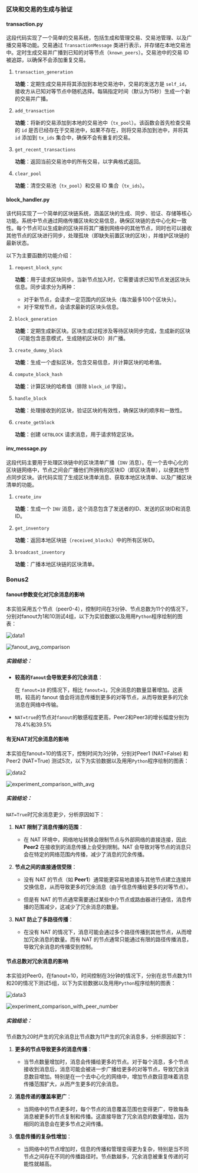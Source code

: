 ### 区块和交易的生成与验证

#### transaction.py

这段代码实现了一个简单的交易系统，包括生成和管理交易、交易池管理、以及广播交易等功能。交易通过 `TransactionMessage` 类进行表示，并存储在本地交易池中。定时生成交易并广播到已知的对等节点（`known_peers`）。交易池中的交易 ID 被追踪，以确保不会添加重复交易。

1. `transaction_generation`

   **功能**：定期生成交易并将其添加到本地交易池中，交易的发送方是 `self_id`，接收方从已知对等节点中随机选择。每隔指定时间（默认为15秒）生成一个新的交易并广播。

2. `add_transaction`

   **功能**：将新的交易添加到本地的交易池中（`tx_pool`）。该函数会首先检查交易的 `id` 是否已经存在于交易池中，如果不存在，则将交易添加到池中，并将其 `id` 添加到 `tx_ids` 集合中，确保不会有重复的交易。

3. `get_recent_transactions`

   **功能**：返回当前交易池中的所有交易，以字典格式返回。

4. `clear_pool`

   **功能**：清空交易池（`tx_pool`）和交易 ID 集合（`tx_ids`）。

#### block_handler.py

该代码实现了一个简单的区块链系统，涵盖区块的生成、同步、验证、存储等核心功能。系统中节点通过网络传播区块和交易信息，确保区块链的去中心化和一致性。每个节点可以生成新的区块并将其广播到网络中的其他节点，同时也可以接收其他节点的区块进行同步，处理孤块（即缺失前置区块的区块），并维护区块链的最新状态。

以下为主要函数的功能介绍：

1. `request_block_sync`

   **功能**：用于请求区块同步。当新节点加入时，它需要请求已知节点发送区块头信息。同步请求分为两种：

   - 对于新节点，会请求一定范围内的区块头（每次最多100个区块头）。
   - 对于常规节点，会请求最新的区块头信息。

2. `block_generation`

   **功能**：定期生成新区块。区块生成过程涉及等待区块同步完成，生成新的区块（可能包含恶意模式，生成随机区块ID）并广播。

3. `create_dummy_block`

   **功能**：生成一个虚拟区块，包含交易信息，并计算区块的哈希值。

4. `compute_block_hash`

   **功能**：计算区块的哈希值（排除 `block_id` 字段）。

5. `handle_block`

   **功能**：处理接收到的区块，验证区块的有效性，确保区块的顺序和一致性。

6. `create_getblock`

   **功能**：创建 `GETBLOCK` 请求消息，用于请求特定区块。

#### inv_message.py

这段代码主要用于处理区块链中的区块清单广播（`INV` 消息）。在一个去中心化的区块链网络中，节点之间会广播他们所拥有的区块ID（即区块清单），以便其他节点同步区块。该代码实现了生成区块清单消息、获取本地区块清单、以及广播区块清单的功能。

1. `create_inv`

   **功能**：生成一个 `INV` 消息，这个消息包含了发送者的ID、发送的区块ID和消息ID。

2. `get_inventory`

   **功能**：返回本地区块链（`received_blocks`）中的所有区块ID。

3. `broadcast_inventory`

   **功能**：广播本地区块链的区块清单。

### Bonus2

#### fanout参数变化对冗余消息的影响

本实验采用五个节点（peer0-4），控制时间在3分钟、节点总数为11个的情况下，分别对fanout为1和10测试4组，以下为实验数据以及用用`Python`程序绘制的图表：

![data1](/Users/hlshen/Desktop/CS305-2025Spring-FinalProject/report/images/data1.jpg)

![fanout_avg_comparison](/Users/hlshen/Desktop/CS305-2025Spring-FinalProject/fanout_avg_comparison.png)

##### 实验结论：

- **较高的`fanout`会导致更多的冗余消息**：

  在 `fanout=10` 的情况下，相比 `fanout=1`，冗余消息的数量显著增加。这表明，较高的 fanout 值会将消息传播到更多的对等节点，从而导致更多的冗余消息在网络中传输。

- `NAT=true`的节点对`fanout`的敏感程度更高，Peer2和Peer3的增长幅度分别为78.4%和39.5%

#### 有无NAT对冗余消息的影响

本实验在fanout=10的情况下，控制时间为3分钟，分别对Peer1 (NAT=False) 和 Peer2 (NAT=True) 测试5次，以下为实验数据以及用用`Python`程序绘制的图表：

![data2](/Users/hlshen/Desktop/CS305-2025Spring-FinalProject/report/images/data2.jpg)

![experiment_comparison_with_avg](/Users/hlshen/Desktop/CS305-2025Spring-FinalProject/experiment_comparison_with_avg.png)

##### 实验结论：

`NAT=True`时冗余消息更少，分析原因如下：

1. **NAT 限制了消息传播的范围**：
   - 在 NAT 环境中，网络地址转换会限制节点与外部网络的直接连接，因此 **Peer2** 在接收到的消息传播上会受到限制。NAT 会导致对等节点的消息只会在特定的网络范围内传播，减少了消息的冗余传播。

2. **节点之间的直接通信受限**：

   - 没有 NAT 的节点（如 **Peer1**）通常能更容易地直接与其他节点建立连接并交换信息，从而导致更多的冗余消息（由于信息传播给更多的对等节点）。

   - 但是有 NAT 的节点通常需要通过某些中介节点或路由器进行通信，消息传播的范围减少，这减少了冗余消息的数量。

3. **NAT 防止了多路径传播**：
   - 在没有 NAT 的情况下，消息可能会通过多个路径传播到其他节点，从而增加冗余消息的数量。而有 NAT 的节点通常只能通过有限的路径传播消息，导致冗余消息的传播受到控制。

#### 节点总数对冗余消息的影响

本实验对Peer0，在fanout=10，时间控制在3分钟的情况下，分别在总节点数为11和20的情况下测试5组，以下为实验数据以及用用`Python`程序绘制的图表：

![data3](/Users/hlshen/Desktop/CS305-2025Spring-FinalProject/report/images/data3.jpg)

![experiment_comparison_with_peer_number](/Users/hlshen/Desktop/CS305-2025Spring-FinalProject/experiment_comparison_with_peer_number.png)

##### 实验结论：

节点数为20时产生的冗余消息比节点数为11产生的冗余消息多，分析原因如下：

1. **更多的节点导致更多的消息传播**：
   - 当节点数量增加时，消息会传播给更多的节点。对于每个消息，多个节点接收到消息后，消息可能会被进一步广播给更多的对等节点，导致冗余消息数目增加。特别是在一个去中心化的网络中，增加节点数目意味着消息传播范围扩大，从而产生更多的冗余消息。

2. **消息传递的覆盖率更广**：
   - 当网络中的节点更多时，每个节点的消息覆盖范围也变得更广，导致每条消息被更多的节点复制和传播。这直接导致了冗余消息的数量增加，因为相同的消息会在更多节点之间传播。

3. **信息传播的复杂性增加**：
   - 当网络中的节点增加时，信息的传播和管理变得更为复杂，特别是当不同节点之间存在不同的传播路径时。节点数越多，冗余消息被重复传递的可能性就越高。